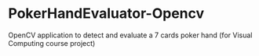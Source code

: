 # PokerHandEvaluator-Opencv
OpenCV application to detect and evaluate a 7 cards poker hand (for Visual Computing course project)
